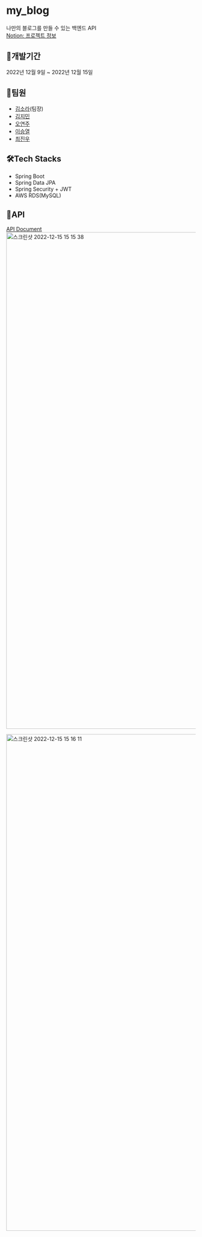 # my_blog
나만의 블로그를 만들 수 있는 백엔드 API  
[Notion: 프로젝트 정보](https://dev-rara.notion.site/My_Blog_Project-e8dd756bff524c1baf1cedc62237ca43)  
  
## 📆개발기간
2022년 12월 9일 ~ 2022년 12월 15일  
  
## 👯팀원
- [김소라](https://github.com/dev-rara)(팀장)
- [김지민](https://github.com/rgngr)
- [오연주](https://github.com/OhYeonJu)
- [이승열](https://github.com/misracis2)
- [최진우](https://github.com/woooo96)  
  
## 🛠️Tech Stacks
* Spring Boot
* Spring Data JPA
* Spring Security + JWT
* AWS RDS(MySQL)  
  
## 👀API
[API Document](http://13.124.137.113/swagger-ui/index.html)
<img width="1317" alt="스크린샷 2022-12-15 15 15 38" src="https://user-images.githubusercontent.com/65327103/207789080-41dbeb19-79f9-47c8-be85-37e0e4533f86.png">


<img width="1317" alt="스크린샷 2022-12-15 15 16 11" src="https://user-images.githubusercontent.com/65327103/207789107-da8b71f2-44df-4d3b-bba1-87cc8677abe4.png">
